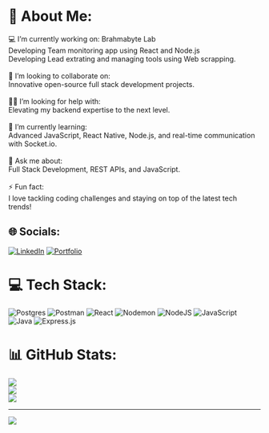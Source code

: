# 💫 About Me:
💻 I’m currently working on: Brahmabyte Lab <br> Developing Team monitoring app using React and Node.js<br>Developing Lead extrating and managing tools using Web scrapping.<br>   <br>🤝 I’m looking to collaborate on:  <br>   Innovative open-source full stack development projects.<br><br>🧑‍💼 I’m looking for help with:  <br>   Elevating my backend expertise to the next level.<br><br>🌱 I’m currently learning:  <br>   Advanced JavaScript, React Native, Node.js, and real-time communication with Socket.io.<br><br>💬 Ask me about:  <br>   Full Stack Development, REST APIs, and JavaScript.<br><br>⚡ Fun fact:  <br>   I love tackling coding challenges and staying on top of the latest tech trends!<br>


## 🌐 Socials:
[![LinkedIn](https://img.shields.io/badge/LinkedIn-%230077B5.svg?logo=linkedin&logoColor=white)](https://linkedin.com/in/ashok-katwal-2b6a402ba/) 
[![Portfolio](https://img.shields.io/badge/Portfolio-%23000000.svg?logo=firefox&logoColor=white)](https://ashokkatwal.com.np)

# 💻 Tech Stack:
![Postgres](https://img.shields.io/badge/postgres-%23316192.svg?style=for-the-badge&logo=postgresql&logoColor=white) ![Postman](https://img.shields.io/badge/Postman-FF6C37?style=for-the-badge&logo=postman&logoColor=white) ![React](https://img.shields.io/badge/react-%2320232a.svg?style=for-the-badge&logo=react&logoColor=%2361DAFB) ![Nodemon](https://img.shields.io/badge/NODEMON-%23323330.svg?style=for-the-badge&logo=nodemon&logoColor=%BBDEAD) ![NodeJS](https://img.shields.io/badge/node.js-6DA55F?style=for-the-badge&logo=node.js&logoColor=white) ![JavaScript](https://img.shields.io/badge/javascript-%23323330.svg?style=for-the-badge&logo=javascript&logoColor=%23F7DF1E) ![Java](https://img.shields.io/badge/java-%23ED8B00.svg?style=for-the-badge&logo=openjdk&logoColor=white) ![Express.js](https://img.shields.io/badge/express.js-%23404d59.svg?style=for-the-badge&logo=express&logoColor=%2361DAFB)
# 📊 GitHub Stats:
![](https://github-readme-stats.vercel.app/api?username=Ashokkkkwr&theme=neon&hide_border=false&include_all_commits=false&count_private=false)<br/>
![](https://github-readme-streak-stats.herokuapp.com/?user=Ashokkkkwr&theme=neon&hide_border=false)<br/>
![](https://github-readme-stats.vercel.app/api/top-langs/?username=Ashokkkkwr&theme=neon&hide_border=false&include_all_commits=false&count_private=false&layout=compact)

---
[![](https://visitcount.itsvg.in/api?id=Ashokkkkwr&icon=0&color=0)](https://visitcount.itsvg.in)

<!-- Proudly created with GPRM ( https://gprm.itsvg.in ) -->
